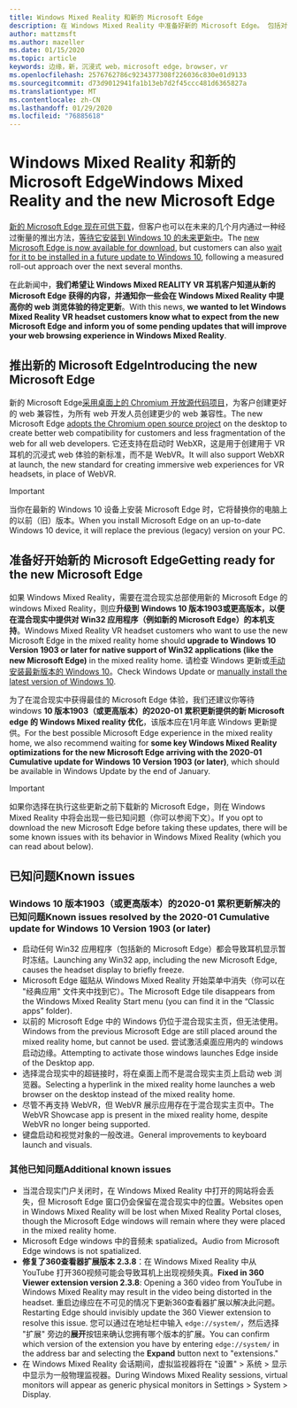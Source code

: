 ```yaml
---
title: Windows Mixed Reality 和新的 Microsoft Edge
description: 在 Windows Mixed Reality 中准备好新的 Microsoft Edge。 包括对预期的更改、要查找的更新和已知问题。
author: mattzmsft
ms.author: mazeller
ms.date: 01/15/2020
ms.topic: article
keywords: 边缘，新，沉浸式 web，microsoft edge，browser，vr
ms.openlocfilehash: 2576762786c9234377308f226036c830e01d9133
ms.sourcegitcommit: d73d9012941fa1b13eb7d2f45ccc481d6365827a
ms.translationtype: MT
ms.contentlocale: zh-CN
ms.lasthandoff: 01/29/2020
ms.locfileid: "76885618"
---
```

# <a name="windows-mixed-reality-and-the-new-microsoft-edge"></a><span data-ttu-id="9f89c-105">Windows Mixed Reality 和新的 Microsoft Edge</span><span class="sxs-lookup"><span data-stu-id="9f89c-105">Windows Mixed Reality and the new Microsoft Edge</span></span>

<span data-ttu-id="9f89c-106">[新的 Microsoft Edge 现在可供下载](https://blogs.windows.com/windowsexperience/?p=173496)，但客户也可以在未来的几个月内通过一种经过衡量的推出方法，[等待它安装到 Windows 10 的未来更新中](https://blogs.windows.com/msedgedev/2020/01/15/upgrading-new-microsoft-edge-79-chromium/)。</span><span class="sxs-lookup"><span data-stu-id="9f89c-106">The [new Microsoft Edge is now available for download](https://blogs.windows.com/windowsexperience/?p=173496), but customers can also [wait for it to be installed in a future update to Windows 10](https://blogs.windows.com/msedgedev/2020/01/15/upgrading-new-microsoft-edge-79-chromium/), following a measured roll-out approach over the next several months.</span></span> 

<span data-ttu-id="9f89c-107">在此新闻中，**我们希望让 Windows Mixed REALITY VR 耳机客户知道从新的 Microsoft Edge 获得的内容，并通知你一些会在 Windows Mixed Reality 中提高你的 web 浏览体验的待定更新**。</span><span class="sxs-lookup"><span data-stu-id="9f89c-107">With this news, **we wanted to let Windows Mixed Reality VR headset customers know what to expect from the new Microsoft Edge and inform you of some pending updates that will improve your web browsing experience in Windows Mixed Reality**.</span></span>

## <a name="introducing-the-new-microsoft-edge"></a><span data-ttu-id="9f89c-108">推出新的 Microsoft Edge</span><span class="sxs-lookup"><span data-stu-id="9f89c-108">Introducing the new Microsoft Edge</span></span>

<span data-ttu-id="9f89c-109">新的 Microsoft Edge[采用桌面上的 Chromium 开放源代码项目](https://blogs.windows.com/windowsexperience/2018/12/06/microsoft-edge-making-the-web-better-through-more-open-source-collaboration/)，为客户创建更好的 web 兼容性，为所有 web 开发人员创建更少的 web 兼容性。</span><span class="sxs-lookup"><span data-stu-id="9f89c-109">The new Microsoft Edge [adopts the Chromium open source project](https://blogs.windows.com/windowsexperience/2018/12/06/microsoft-edge-making-the-web-better-through-more-open-source-collaboration/) on the desktop to create better web compatibility for customers and less fragmentation of the web for all web developers.</span></span> <span data-ttu-id="9f89c-110">它还支持在启动时 WebXR，这是用于创建用于 VR 耳机的沉浸式 web 体验的新标准，而不是 WebVR。</span><span class="sxs-lookup"><span data-stu-id="9f89c-110">It will also support WebXR at launch, the new standard for creating immersive web experiences for VR headsets, in place of WebVR.</span></span>

>[!IMPORTANT]
><span data-ttu-id="9f89c-111">当你在最新的 Windows 10 设备上安装 Microsoft Edge 时，它将替换你的电脑上的以前（旧）版本。</span><span class="sxs-lookup"><span data-stu-id="9f89c-111">When you install Microsoft Edge on an up-to-date Windows 10 device, it will replace the previous (legacy) version on your PC.</span></span>

## <a name="getting-ready-for-the-new-microsoft-edge"></a><span data-ttu-id="9f89c-112">准备好开始新的 Microsoft Edge</span><span class="sxs-lookup"><span data-stu-id="9f89c-112">Getting ready for the new Microsoft Edge</span></span>

<span data-ttu-id="9f89c-113">如果 Windows Mixed Reality，需要在混合现实总部使用新的 Microsoft Edge 的 windows Mixed Reality，则应**升级到 Windows 10 版本1903或更高版本，以便在混合现实中提供对 Win32 应用程序（例如新的 Microsoft Edge）的本机支持**。</span><span class="sxs-lookup"><span data-stu-id="9f89c-113">Windows Mixed Reality VR headset customers who want to use the new Microsoft Edge in the mixed reality home should **upgrade to Windows 10 Version 1903 or later for native support of Win32 applications (like the new Microsoft Edge)** in the mixed reality home.</span></span> <span data-ttu-id="9f89c-114">请检查 Windows 更新或[手动安装最新版本的 Windows 10](https://www.microsoft.com/en-us/software-download/windows10)。</span><span class="sxs-lookup"><span data-stu-id="9f89c-114">Check Windows Update or [manually install the latest version of Windows 10](https://www.microsoft.com/en-us/software-download/windows10).</span></span>

<span data-ttu-id="9f89c-115">为了在混合现实中获得最佳的 Microsoft Edge 体验，我们还建议你等待 windows **10 版本1903（或更高版本）的2020-01 累积更新提供的新 Microsoft edge 的 Windows Mixed reality 优化**，该版本应在1月年底 Windows 更新提供。</span><span class="sxs-lookup"><span data-stu-id="9f89c-115">For the best possible Microsoft Edge experience in the mixed reality home, we also recommend waiting for **some key Windows Mixed Reality optimizations for the new Microsoft Edge arriving with the 2020-01 Cumulative update for Windows 10 Version 1903 (or later)**, which should be available in Windows Update by the end of January.</span></span>

>[!IMPORTANT]
><span data-ttu-id="9f89c-116">如果你选择在执行这些更新之前下载新的 Microsoft Edge，则在 Windows Mixed Reality 中将会出现一些已知问题（你可以参阅下文）。</span><span class="sxs-lookup"><span data-stu-id="9f89c-116">If you opt to download the new Microsoft Edge before taking these updates, there will be some known issues with its behavior in Windows Mixed Reality (which you can read about below).</span></span>

## <a name="known-issues"></a><span data-ttu-id="9f89c-117">已知问题</span><span class="sxs-lookup"><span data-stu-id="9f89c-117">Known issues</span></span>

### <a name="known-issues-resolved-by-the-2020-01-cumulative-update-for-windows-10-version-1903-or-later"></a><span data-ttu-id="9f89c-118">Windows 10 版本1903（或更高版本）的2020-01 累积更新解决的已知问题</span><span class="sxs-lookup"><span data-stu-id="9f89c-118">Known issues resolved by the 2020-01 Cumulative update for Windows 10 Version 1903 (or later)</span></span>

- <span data-ttu-id="9f89c-119">启动任何 Win32 应用程序（包括新的 Microsoft Edge）都会导致耳机显示暂时冻结。</span><span class="sxs-lookup"><span data-stu-id="9f89c-119">Launching any Win32 app, including the new Microsoft Edge, causes the headset display to briefly freeze.</span></span>
- <span data-ttu-id="9f89c-120">Microsoft Edge 磁贴从 Windows Mixed Reality 开始菜单中消失（你可以在 "经典应用" 文件夹中找到它）。</span><span class="sxs-lookup"><span data-stu-id="9f89c-120">The Microsoft Edge tile disappears from the Windows Mixed Reality Start menu (you can find it in the “Classic apps” folder).</span></span>
- <span data-ttu-id="9f89c-121">以前的 Microsoft Edge 中的 Windows 仍位于混合现实主页，但无法使用。</span><span class="sxs-lookup"><span data-stu-id="9f89c-121">Windows from the previous Microsoft Edge are still placed around the mixed reality home, but cannot be used.</span></span> <span data-ttu-id="9f89c-122">尝试激活桌面应用内的 windows 启动边缘。</span><span class="sxs-lookup"><span data-stu-id="9f89c-122">Attempting to activate those windows launches Edge inside of the Desktop app.</span></span>
- <span data-ttu-id="9f89c-123">选择混合现实中的超链接时，将在桌面上而不是混合现实主页上启动 web 浏览器。</span><span class="sxs-lookup"><span data-stu-id="9f89c-123">Selecting a hyperlink in the mixed reality home launches a web browser on the desktop instead of the mixed reality home.</span></span>
- <span data-ttu-id="9f89c-124">尽管不再支持 WebVR，但 WebVR 展示应用存在于混合现实主页中。</span><span class="sxs-lookup"><span data-stu-id="9f89c-124">The WebVR Showcase app is present in the mixed reality home, despite WebVR no longer being supported.</span></span>
- <span data-ttu-id="9f89c-125">键盘启动和视觉对象的一般改进。</span><span class="sxs-lookup"><span data-stu-id="9f89c-125">General improvements to keyboard launch and visuals.</span></span>

### <a name="additional-known-issues"></a><span data-ttu-id="9f89c-126">其他已知问题</span><span class="sxs-lookup"><span data-stu-id="9f89c-126">Additional known issues</span></span>

-   <span data-ttu-id="9f89c-127">当混合现实门户关闭时，在 Windows Mixed Reality 中打开的网站将会丢失，但 Microsoft Edge 窗口仍会保留在混合现实中的位置。</span><span class="sxs-lookup"><span data-stu-id="9f89c-127">Websites open in Windows Mixed Reality will be lost when Mixed Reality Portal closes, though the Microsoft Edge windows will remain where they were placed in the mixed reality home.</span></span>
-   <span data-ttu-id="9f89c-128">Microsoft Edge windows 中的音频未 spatialized。</span><span class="sxs-lookup"><span data-stu-id="9f89c-128">Audio from Microsoft Edge windows is not spatialized.</span></span>
-   <span data-ttu-id="9f89c-129">**修复了360查看器扩展版本 2.3.8**：在 Windows Mixed Reality 中从 YouTube 打开360视频可能会导致耳机上出现视频失真。</span><span class="sxs-lookup"><span data-stu-id="9f89c-129">**Fixed in 360 Viewer extension version 2.3.8**: Opening a 360 video from YouTube in Windows Mixed Reality may result in the video being distorted in the headset.</span></span> <span data-ttu-id="9f89c-130">重启边缘应在不可见的情况下更新360查看器扩展以解决此问题。</span><span class="sxs-lookup"><span data-stu-id="9f89c-130">Restarting Edge should invisibly update the 360 Viewer extension to resolve this issue.</span></span> <span data-ttu-id="9f89c-131">您可以通过在地址栏中输入 `edge://system/`，然后选择 "扩展" 旁边的**展开**按钮来确认您拥有哪个版本的扩展。</span><span class="sxs-lookup"><span data-stu-id="9f89c-131">You can confirm which version of the extension you have by entering `edge://system/` in the address bar and selecting the **Expand** button next to "extensions."</span></span>
-   <span data-ttu-id="9f89c-132">在 Windows Mixed Reality 会话期间，虚拟监视器将在 "设置" > 系统 > 显示中显示为一般物理监视器。</span><span class="sxs-lookup"><span data-stu-id="9f89c-132">During Windows Mixed Reality sessions, virtual monitors will appear as generic physical monitors in Settings > System > Display.</span></span>



